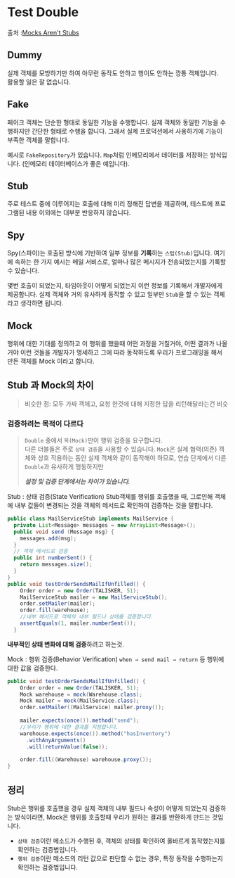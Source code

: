 # Test Double

출처 :[Mocks Aren't Stubs](https://martinfowler.com/articles/mocksArentStubs.html)

## Dummy
실제 객체를 모방하기만 하여 아무런 동작도 안하고 행이도 안하는 깡통 객체입니다.  
활용할 일은 잘 없습니다.

## Fake
페이크 객체는 단순한 형태로 동일한 기능을 수행합니다. 
실제 객체와 동일한 기능을 수행하지만 간단한 형태로 수행을 합니다.
그래서 실제 프로덕션에서 사용하기에 기능이 부족한 객체를 말합니다. 
  
예시로 `FakeRepository`가 있습니다.
`Map`처럼 인메모리에서 데이터를 저장하는 방식입니다.
(인메모리 데이터베이스가 좋은 예입니다).

## Stub
주로 테스트 중에 이루어지는 호출에 대해 미리 정해진 답변을 제공하며, 
테스트에 프로그램된 내용 이외에는 대부분 반응하지 않습니다.

## Spy
Spy(스파이)는 호출된 방식에 기반하여 일부 정보를 **기록**하는 `스텁(Stub)`입니다. 
여기에 속하는 한 가지 예시는 메일 서비스로, 
얼마나 많은 메시지가 전송되었는지를 기록할 수 있습니다.  
  
몇번 호출이 되었는지, 타임아웃이 어떻게 되었는지 이런 정보를 기록해서
개발자에게 제공합니다. 실제 객체와 거의 유사하게 동작할 수 있고 
일부만 `Stub`을 할 수 있는 객체라고 생각하면 됩니다.

## Mock
행위에 대한 기대를 정의하고 이 행위를 했을때 어떤 과정을 거칠거야,
어떤 결과가 나올거야 이런 것들을 개발자가 명세하고 그에 따라 동작하도록 
우리가 프로그래밍을 해서 만든 객체를 Mock 이라고 합니다.

## Stub 과 Mock의 차이

> 비슷한 점: 모두 가짜 객체고, 요청 한것에 대해 지정한 답을 리턴해달라는건 비슷

### 검증하려는 목적이 다르다
> `Double` 중에서 `목(Mock)`만이 행위 검증을 요구합니다.   
> 다른 더블들은 주로 `상태 검증`을 사용할 수 있습니다. 
> `Mock`은 실제 협력(의존) 객체와 상호 작용하는 동안 실제 객체와 같이 동작해야 하므로, 
> 연습 단계에서 다른 `Double`과 유사하게 행동하지만   
> 
> **_설정 및 검증 단계에서는 차이가 있습니다._**

Stub 
: 상태 검증(State Verification)
Stub객체를 행위를 호출했을 때, 그로인해 객체에 내부 값들이 변경되는 것을 
객체의 메서드로 확인하여 검증하는 것을 말합니다.  
```Java
public class MailServiceStub implements MailService {
  private List<Message> messages = new ArrayList<Message>();
  public void send (Message msg) {
    messages.add(msg);
  }
  // 객체 메서드로 검증
  public int numberSent() {
    return messages.size();
  }
}
public void testOrderSendsMailIfUnfilled() {
    Order order = new Order(TALISKER, 51);
    MailServiceStub mailer = new MailServiceStub();
    order.setMailer(mailer);
    order.fill(warehouse);
    //내부 메서드로 객체의 내부 필드나 상태를 검증합니다.
    assertEquals(1, mailer.numberSent());
  }
```
**내부적인 상태 변화에 대해 검증**하려고 하는것.

Mock 
: 행위 검증(Behavior Verification)
`when → send mail → return` 등 행위에 대한 값을 검증한다.
```Java
public void testOrderSendsMailIfUnfilled() {
    Order order = new Order(TALISKER, 51);
    Mock warehouse = mock(Warehouse.class);
    Mock mailer = mock(MailService.class);
    order.setMailer((MailService) mailer.proxy());
    
    mailer.expects(once()).method("send");
    //우리가 행위에 대한 결과를 지정합니다.
    warehouse.expects(once()).method("hasInventory")
      .withAnyArguments()
      .will(returnValue(false));
    
    order.fill((Warehouse) warehouse.proxy());
}
```

## 정리
Stub은 행위를 호출했을 경우 실제 객체의 내부 필드나 속성이 어떻게 되었는지 검증하는 방식이라면, 
Mock은 행위를 호출할때 우리가 원하는 결과를 반환하게 만드는 것입니다.  

- `상태 검증`이란 메소드가 수행된 후, 객체의 상태를 확인하여 올바르게 동작했는지를 확인하는 검증법입니다.
- `행위 검증`이란 메소드의 리턴 값으로 판단할 수 없는 경우, 특정 동작을 수행하는지 확인하는 검증법입니다.  